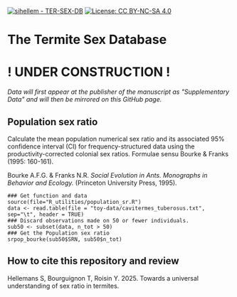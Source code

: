 [![sihellem - TER-SEX-DB](https://img.shields.io/static/v1?label=sihellem&message=TER-SEX-DB&color=red&logo=github)](https://github.com/sihellem/TER-SEX-DB "Go to GitHub repo")
[![License: CC BY-NC-SA 4.0](https://img.shields.io/badge/License-CC_BY--NC--SA_4.0-lightgrey.svg)](https://creativecommons.org/licenses/by-nc-sa/4.0/)

# The Termite Sex Database

# ! UNDER CONSTRUCTION !
_Data will first appear at the publisher of the manuscript as "Supplementary Data" and will then be mirrored on this GitHub page._

## Population sex ratio
Calculate the mean population numerical sex ratio and its associated 95% confidence interval (CI) for frequency-structured data using the productivity-corrected colonial sex ratios. Formulae sensu Bourke & Franks (1995: 160-161).

Bourke A.F.G. & Franks N.R. _Social Evolution in Ants. Monographs in Behavior and Ecology._ (Princeton University Press, 1995).

```
### Get function and data
source(file="R_utilities/population_sr.R")
data <- read.table(file = "toy-data/cavitermes_tuberosus.txt", sep="\t", header = TRUE)
### Discard observations made on 50 or fewer individuals.
sub50 <- subset(data, n_tot > 50)
### Get the Population sex ratio
srpop_bourke(sub50$SRN, sub50$n_tot)
```



## How to cite this repository and review
Hellemans S, Bourguignon T, Roisin Y. 2025. Towards a universal understanding of sex ratio in termites.
